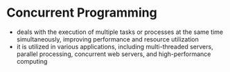# Concurrent Programming
- deals with the execution of multiple tasks or processes at the same time simultaneously, improving performance and resource utilization
- it is utilized in various applications, including multi-threaded servers, parallel processing, concurrent web servers, and high-performance computing